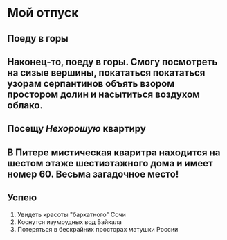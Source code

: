 # Мой отпуск

## Поеду в горы
Наконец-то, поеду в горы. Смогу посмотреть на сизые вершины, покататься покататься узорам серпантинов объять взором простором долин и насытиться воздухом облако.
----
## Посещу **_Нехорошую_ квартиру**
В Питере мистическая кваритра находится на **шестом** этаже **шестиэтажного** дома и имеет номер **60**. Весьма загадочное место!
---
## Успею 
1. Увидеть красоты "бархатного" Сочи
2. Коснутся изумрудных вод Байкала
3. Потеряться в бескрайних просторах матушки России 
